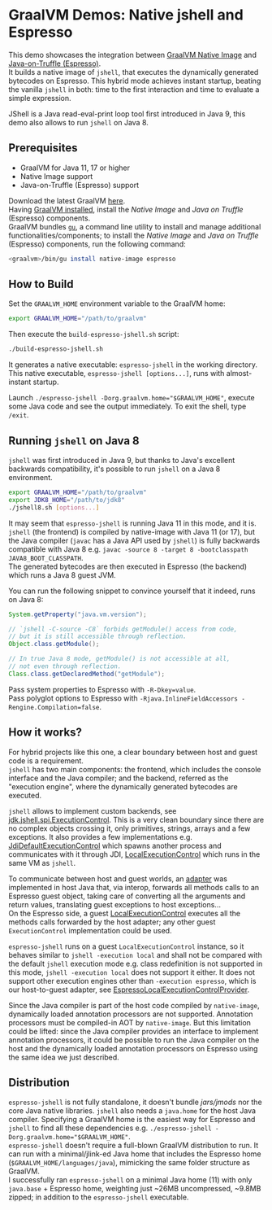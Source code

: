 # GraalVM Demos: Native jshell and Espresso

This demo showcases the integration between [GraalVM Native Image](https://www.graalvm.org/reference-manual/native-image/) and [Java-on-Truffle (Espresso)](https://www.graalvm.org/reference-manual/java-on-truffle/).  
It builds a native image of `jshell`, that executes the dynamically generated bytecodes on Espresso. This hybrid mode achieves instant startup, beating the vanilla `jshell` in both: time to the first interaction and time to evaluate a simple expression.

JShell is a Java read-eval-print loop tool first introduced in Java 9, this demo also allows to run `jshell` on Java 8.

## Prerequisites

- GraalVM for Java 11, 17 or higher
- Native Image support
- Java-on-Truffle (Espresso) support

Download the latest GraalVM [here](https://www.graalvm.org/downloads/).  
Having [GraalVM installed](https://www.graalvm.org/docs/getting-started/#install-graalvm), install the _Native Image_ and _Java on Truffle_ (Espresso) components.  
GraalVM bundles [`gu`](https://www.graalvm.org/reference-manual/graalvm-updater/), a command line utility to install and manage additional functionalities/components; to install the _Native Image_ and _Java on Truffle_ (Espresso) components, run the following command:

```bash
<graalvm>/bin/gu install native-image espresso
```

## How to Build
Set the `GRAALVM_HOME` environment variable to the GraalVM home:
```bash
export GRAALVM_HOME="/path/to/graalvm"
```

Then execute the `build-espresso-jshell.sh` script:
```bash
./build-espresso-jshell.sh
```

It generates a native executable: `espresso-jshell` in the working directory.
This native executable, `espresso-jshell [options...]`, runs with almost-instant startup.

Launch `./espresso-jshell -Dorg.graalvm.home="$GRAALVM_HOME"`, execute some Java code and see the output immediately.
To exit the shell, type `/exit`.

## Running `jshell` on Java 8

`jshell` was first introduced in Java 9, but thanks to Java's excellent backwards compatibility, it's possible to run `jshell` on a Java 8 environment.

```bash
export GRAALVM_HOME="/path/to/graalvm"
export JDK8_HOME="/path/to/jdk8"
./jshell8.sh [options...]
```

It may seem that `espresso-jshell` is running Java 11 in this mode, and it is.  
`jshell` (the frontend) is compiled by native-image with Java 11 (or 17), but the Java compiler (`javac` has a Java API used by `jshell`) is fully backwards compatible with Java 8 e.g. `javac -source 8 -target 8 -bootclasspath JAVA8_BOOT_CLASSPATH`.  
The generated bytecodes are then executed in Espresso (the backend) which runs a Java 8 guest JVM.

You can run the following snippet to convince yourself that it indeed, runs on Java 8:
```java
System.getProperty("java.vm.version");

// `jshell -C-source -C8` forbids getModule() access from code,
// but it is still accessible through reflection.
Object.class.getModule();

// In true Java 8 mode, getModule() is not accessible at all,
// not even through reflection.
Class.class.getDeclaredMethod("getModule");
```

Pass system properties to Espresso with `-R-Dkey=value`.  
Pass polyglot options to Espresso with `-Rjava.InlineFieldAccessors -Rengine.Compilation=false`.

## How it works?
For hybrid projects like this one, a clear boundary between host and guest code is a requirement.  
`jshell` has two main components: the frontend, which includes the console interface and the Java compiler; and the backend, referred as the "execution engine", where the dynamically generated bytecodes are executed.

`jshell` allows to implement custom backends, see [jdk.jshell.spi.ExecutionControl](https://docs.oracle.com/en/java/javase/11/docs/api/jdk.jshell/jdk/jshell/spi/ExecutionControl.html). This is a very clean boundary since there are no complex objects crossing it, only primitives, strings, arrays and a few exceptions. It also provides a few implementations e.g. [JdiDefaultExecutionControl](https://docs.oracle.com/en/java/javase/11/docs/api/jdk.jshell/jdk/jshell/execution/JdiDefaultExecutionControl.html) which spawns another process and communicates with it through JDI, [LocalExecutionControl](https://docs.oracle.com/en/java/javase/11/docs/api/jdk.jshell/jdk/jshell/execution/LocalExecutionControl.html) which runs in the same VM as `jshell`.

To communicate between host and guest worlds, an [adapter](https://github.com/mukel/graalvm-demos/blob/master/espresso-jshell/src/main/java/com/oracle/truffle/espresso/jshell/EspressoExecutionControl.java) was implemented in host Java that, via interop, forwards all methods calls to an Espresso guest object, taking care of converting all the arguments and return values, translating guest exceptions to host exceptions...  
On the Espresso side, a guest [LocalExecutionControl](https://docs.oracle.com/en/java/javase/11/docs/api/jdk.jshell/jdk/jshell/execution/LocalExecutionControl.html) executes all the methods calls forwarded by the host adapter; any other guest `ExecutionControl` implementation could be used.

`espresso-jshell` runs on a guest `LocalExecutionControl` instance, so it behaves similar to `jshell -execution local` and shall not be compared with the default `jshell` execution mode e.g. class redefinition is not supported in this mode, `jshell -execution local` does not support it either. It does not support other execution engines other than `-execution espresso`, which is our host-to-guest adapter, see [EspressoLocalExecutionControlProvider](https://github.com/graalvm/graalvm-demos/blob/master/espresso-jshell/src/main/java/com/oracle/truffle/espresso/jshell/EspressoLocalExecutionControlProvider.java).

Since the Java compiler is part of the host code compiled by `native-image`, dynamically loaded annotation processors are not supported. Annotation processors must be compiled-in AOT by `native-image`. But this limitation could be lifted: since the Java compiler provides an interface to implement annotation processors, it could be possible to run the Java compiler on the host and the dynamically loaded annotation processors on Espresso using the same idea we just described.

## Distribution
`espresso-jshell` is not fully standalone, it doesn't bundle _jars/jmods_ nor the core Java native libraries. `jshell` also needs a `java.home` for the host Java compiler.
Specifying a GraalVM home is the easiest way for Espresso and `jshell` to find all these dependencies e.g. `./espresso-jshell -Dorg.graalvm.home="$GRAALVM_HOME"`.  
`espresso-jshell` doesn't require a full-blown GraalVM distribution to run. It can run with a minimal/jlink-ed Java home that includes the Espresso home (`$GRAALVM_HOME/languages/java`), mimicking the same folder structure as GraalVM.  
I successfully ran `espresso-jshell` on a minimal Java home (11) with only `java.base` + Espresso home, weighting just ~26MB uncompressed, ~9.8MB zipped; in addition to the `espresso-jshell` executable.